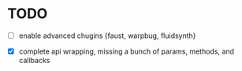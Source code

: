 # TODO


- [ ] enable advanced chugins {faust, warpbug, fluidsynth}

- [x] complete api wrapping, missing a bunch of params, methods, and callbacks